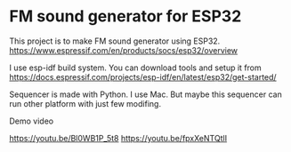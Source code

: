 # FM sound generator for ESP32

This project is to make FM sound generator using ESP32.
https://www.espressif.com/en/products/socs/esp32/overview

I use esp-idf build system. You can download tools and setup it from 
https://docs.espressif.com/projects/esp-idf/en/latest/esp32/get-started/

Sequencer is made with Python.
I use Mac. But maybe this sequencer can run other platform with just few modifing.


Demo video

https://youtu.be/Bl0WB1P_5t8
https://youtu.be/fpxXeNTQtlI

